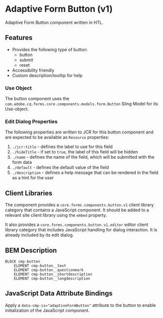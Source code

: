 <!--
Copyright 2022 Adobe

Licensed under the Apache License, Version 2.0 (the "License");
you may not use this file except in compliance with the License.
You may obtain a copy of the License at

    http://www.apache.org/licenses/LICENSE-2.0

Unless required by applicable law or agreed to in writing, software
distributed under the License is distributed on an "AS IS" BASIS,
WITHOUT WARRANTIES OR CONDITIONS OF ANY KIND, either express or implied.
See the License for the specific language governing permissions and
limitations under the License.
-->
Adaptive Form Button (v1)
====
Adaptive Form Button component written in HTL.

## Features

* Provides the following type of button:
  * button
  * submit
  * reset
* Accessibility friendly 
* Custom description/tooltip for help

### Use Object
The button component uses the `com.adobe.cq.forms.core.components.models.form.Button` Sling Model for its Use-object.

### Edit Dialog Properties
The following properties are written to JCR for this button component and are expected to be available as `Resource` properties:

1. `./jcr:title` - defines the label to use for this field
2. `./hideTitle` - if set to `true`, the label of this field will be hidden
3. `./name` - defines the name of the field, which will be submitted with the form data
4. `./default` - defines the default value of the field
5. `./description` - defines a help message that can be rendered in the field as a hint for the user

## Client Libraries
The component provides a `core.forms.components.button.v1` client library category that contains a JavaScript
component. It should be added to a relevant site client library using the `embed` property.

It also provides a `core.forms.components.button.v1.editor` editor client library category that includes
JavaScript handling for dialog interaction. It is already included by its edit dialog.

## BEM Description
```
BLOCK cmp-button
    ELEMENT cmp-button__text
    ELEMENT cmp-button__questionmark
    ELEMENT cmp-button__shortdescription
    ELEMENT cmp-button__longdescription
```

## JavaScript Data Attribute Bindings

Apply a `data-cmp-is="adaptiveFormButton"` attribute to the button to enable initialization of the JavaScript component.


